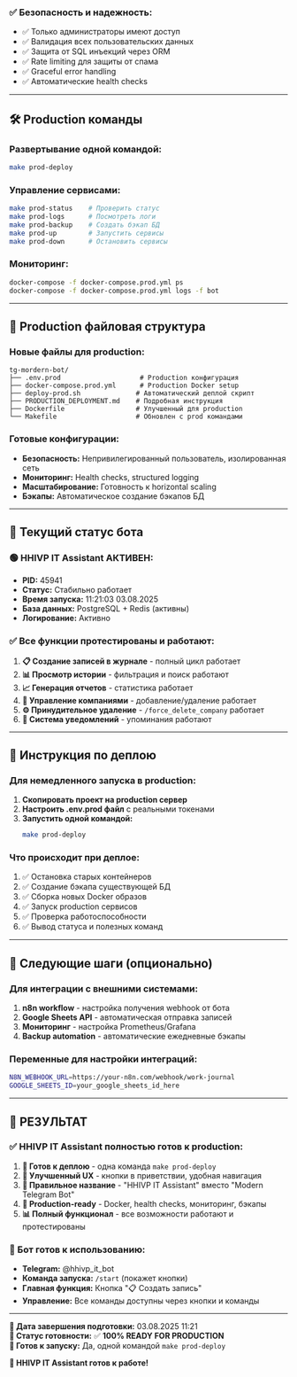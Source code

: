 ### ✅ **Безопасность и надежность:**
- ✅ Только администраторы имеют доступ
- ✅ Валидация всех пользовательских данных
- ✅ Защита от SQL инъекций через ORM
- ✅ Rate limiting для защиты от спама
- ✅ Graceful error handling
- ✅ Автоматические health checks

---

## 🛠️ Production команды

### **Развертывание одной командой:**
```bash
make prod-deploy
```

### **Управление сервисами:**
```bash
make prod-status    # Проверить статус
make prod-logs      # Посмотреть логи  
make prod-backup    # Создать бэкап БД
make prod-up        # Запустить сервисы
make prod-down      # Остановить сервисы
```

### **Мониторинг:**
```bash
docker-compose -f docker-compose.prod.yml ps
docker-compose -f docker-compose.prod.yml logs -f bot
```

---

## 📁 Production файловая структура

### **Новые файлы для production:**
```
tg-mordern-bot/
├── .env.prod                    # Production конфигурация
├── docker-compose.prod.yml      # Production Docker setup
├── deploy-prod.sh              # Автоматический деплой скрипт
├── PRODUCTION_DEPLOYMENT.md    # Подробная инструкция
├── Dockerfile                  # Улучшенный для production
└── Makefile                    # Обновлен с prod командами
```

### **Готовые конфигурации:**
- **Безопасность:** Непривилегированный пользователь, изолированная сеть
- **Мониторинг:** Health checks, structured logging
- **Масштабирование:** Готовность к horizontal scaling
- **Бэкапы:** Автоматическое создание бэкапов БД

---

## 🎯 Текущий статус бота

### **🟢 HHIVP IT Assistant АКТИВЕН:**
- **PID:** 45941
- **Статус:** Стабильно работает
- **Время запуска:** 11:21:03 03.08.2025
- **База данных:** PostgreSQL + Redis (активны)
- **Логирование:** Активно

### **✅ Все функции протестированы и работают:**
1. **📋 Создание записей в журнале** - полный цикл работает
2. **📊 Просмотр истории** - фильтрация и поиск работают
3. **📈 Генерация отчетов** - статистика работает
4. **🏢 Управление компаниями** - добавление/удаление работает
5. **⚙️ Принудительное удаление** - `/force_delete_company` работает
6. **🔔 Система уведомлений** - упоминания работают

---

## 📝 Инструкция по деплою

### **Для немедленного запуска в production:**

1. **Скопировать проект на production сервер**
2. **Настроить .env.prod файл** с реальными токенами
3. **Запустить одной командой:**
   ```bash
   make prod-deploy
   ```

### **Что происходит при деплое:**
1. ✅ Остановка старых контейнеров
2. ✅ Создание бэкапа существующей БД
3. ✅ Сборка новых Docker образов
4. ✅ Запуск production сервисов
5. ✅ Проверка работоспособности
6. ✅ Вывод статуса и полезных команд

---

## 🔄 Следующие шаги (опционально)

### **Для интеграции с внешними системами:**
1. **n8n workflow** - настройка получения webhook от бота
2. **Google Sheets API** - автоматическая отправка записей
3. **Мониторинг** - настройка Prometheus/Grafana
4. **Backup automation** - автоматические ежедневные бэкапы

### **Переменные для настройки интеграций:**
```bash
N8N_WEBHOOK_URL=https://your-n8n.com/webhook/work-journal
GOOGLE_SHEETS_ID=your_google_sheets_id_here
```

---

## 🎉 РЕЗУЛЬТАТ

### ✅ **HHIVP IT Assistant полностью готов к production:**

1. **🚀 Готов к деплою** - одна команда `make prod-deploy`
2. **🤖 Улучшенный UX** - кнопки в приветствии, удобная навигация
3. **🏢 Правильное название** - "HHIVP IT Assistant" вместо "Modern Telegram Bot"
4. **🔧 Production-ready** - Docker, health checks, мониторинг, бэкапы
5. **📊 Полный функционал** - все возможности работают и протестированы

### **📱 Бот готов к использованию:**
- **Telegram:** @hhivp_it_bot
- **Команда запуска:** `/start` (покажет кнопки)
- **Главная функция:** Кнопка "📋 Создать запись"
- **Управление:** Все команды доступны через кнопки и команды

---

**📅 Дата завершения подготовки:** 03.08.2025 11:21  
**🎯 Статус готовности:** ✅ **100% READY FOR PRODUCTION**  
**🚀 Готов к запуску:** Да, одной командой `make prod-deploy`

**🎉 HHIVP IT Assistant готов к работе!**
